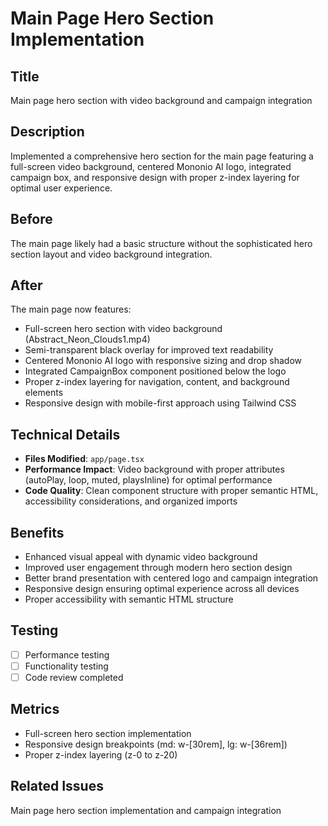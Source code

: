 # Main Page Hero Section Implementation

## Title
Main page hero section with video background and campaign integration

## Description
Implemented a comprehensive hero section for the main page featuring a full-screen video background, centered Mononio AI logo, integrated campaign box, and responsive design with proper z-index layering for optimal user experience.

## Before
The main page likely had a basic structure without the sophisticated hero section layout and video background integration.

## After
The main page now features:
- Full-screen hero section with video background (Abstract_Neon_Clouds1.mp4)
- Semi-transparent black overlay for improved text readability
- Centered Mononio AI logo with responsive sizing and drop shadow
- Integrated CampaignBox component positioned below the logo
- Proper z-index layering for navigation, content, and background elements
- Responsive design with mobile-first approach using Tailwind CSS

## Technical Details
- **Files Modified**: `app/page.tsx`
- **Performance Impact**: Video background with proper attributes (autoPlay, loop, muted, playsInline) for optimal performance
- **Code Quality**: Clean component structure with proper semantic HTML, accessibility considerations, and organized imports

## Benefits
- Enhanced visual appeal with dynamic video background
- Improved user engagement through modern hero section design
- Better brand presentation with centered logo and campaign integration
- Responsive design ensuring optimal experience across all devices
- Proper accessibility with semantic HTML structure

## Testing
- [ ] Performance testing
- [ ] Functionality testing
- [ ] Code review completed

## Metrics
- Full-screen hero section implementation
- Responsive design breakpoints (md: w-[30rem], lg: w-[36rem])
- Proper z-index layering (z-0 to z-20)

## Related Issues
Main page hero section implementation and campaign integration 